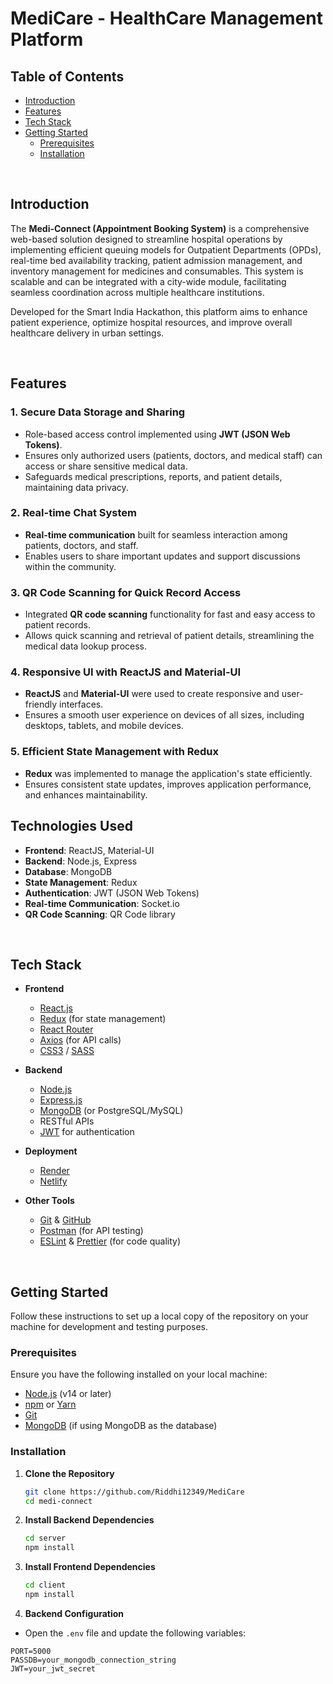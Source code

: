# MediCare - HealthCare Management Platform

## Table of Contents

- [Introduction](#introduction)
- [Features](#features)
- [Tech Stack](#tech-stack)
- [Getting Started](#getting-started)
  - [Prerequisites](#prerequisites)
  - [Installation](#installation)
  
<br>

<!--Line-->

## Introduction

The **Medi-Connect (Appointment Booking System)** is a comprehensive web-based solution designed to streamline hospital operations by implementing efficient queuing models for Outpatient Departments (OPDs), real-time bed availability tracking, patient admission management, and inventory management for medicines and consumables. This system is scalable and can be integrated with a city-wide module, facilitating seamless coordination across multiple healthcare institutions.

Developed for the Smart India Hackathon, this platform aims to enhance patient experience, optimize hospital resources, and improve overall healthcare delivery in urban settings.

<br>

<!--Line-->


## Features

### 1. Secure Data Storage and Sharing
- Role-based access control implemented using **JWT (JSON Web Tokens)**.
- Ensures only authorized users (patients, doctors, and medical staff) can access or share sensitive medical data.
- Safeguards medical prescriptions, reports, and patient details, maintaining data privacy.

### 2. Real-time Chat System
- **Real-time communication** built for seamless interaction among patients, doctors, and staff.
- Enables users to share important updates and support discussions within the community.

### 3. QR Code Scanning for Quick Record Access
- Integrated **QR code scanning** functionality for fast and easy access to patient records.
- Allows quick scanning and retrieval of patient details, streamlining the medical data lookup process.

### 4. Responsive UI with ReactJS and Material-UI
- **ReactJS** and **Material-UI** were used to create responsive and user-friendly interfaces.
- Ensures a smooth user experience on devices of all sizes, including desktops, tablets, and mobile devices.

### 5. Efficient State Management with Redux
- **Redux** was implemented to manage the application's state efficiently.
- Ensures consistent state updates, improves application performance, and enhances maintainability.

## Technologies Used
- **Frontend**: ReactJS, Material-UI
- **Backend**: Node.js, Express
- **Database**: MongoDB
- **State Management**: Redux
- **Authentication**: JWT (JSON Web Tokens)
- **Real-time Communication**: Socket.io
- **QR Code Scanning**: QR Code library

<br>

<!--Line-->

## Tech Stack

- **Frontend**

  - [React.js](https://reactjs.org/)
  - [Redux](https://redux.js.org/) (for state management)
  - [React Router](https://reactrouter.com/)
  - [Axios](https://axios-http.com/) (for API calls)
  - [CSS3](https://developer.mozilla.org/en-US/docs/Web/CSS) / [SASS](https://sass-lang.com/)

- **Backend**

  - [Node.js](https://nodejs.org/)
  - [Express.js](https://expressjs.com/)
  - [MongoDB](https://www.mongodb.com/) (or PostgreSQL/MySQL)
  - RESTful APIs
  - [JWT](https://jwt.io/) for authentication

- **Deployment**

  - [Render](https://www.render.com/)
  - [Netlify](https://www.netlify.com/)

- **Other Tools**
  - [Git](https://git-scm.com/) & [GitHub](https://github.com/)
  - [Postman](https://www.postman.com/) (for API testing)
  - [ESLint](https://eslint.org/) & [Prettier](https://prettier.io/) (for code quality)

<br>

## Getting Started

Follow these instructions to set up a local copy of the repository on your machine for development and testing purposes.

### Prerequisites

Ensure you have the following installed on your local machine:

- [Node.js](https://nodejs.org/) (v14 or later)
- [npm](https://www.npmjs.com/) or [Yarn](https://yarnpkg.com/)
- [Git](https://git-scm.com/)
- [MongoDB](https://www.mongodb.com/) (if using MongoDB as the database)

### Installation

1. **Clone the Repository**

   ```bash
   git clone https://github.com/Riddhi12349/MediCare
   cd medi-connect
   ```

2. **Install Backend Dependencies**

   ```bash
   cd server
   npm install
   ```

3. **Install Frontend Dependencies**

   ```bash
   cd client
   npm install
   ```

4. **Backend Configuration**

- Open the `.env` file and update the following variables:

```env
PORT=5000
PASSDB=your_mongodb_connection_string
JWT=your_jwt_secret
```
